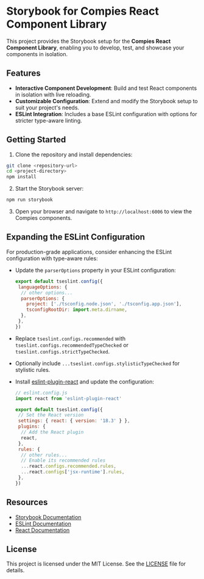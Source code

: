 # Storybook for Compies React Component Library

This project provides the Storybook setup for the **Compies React Component Library**, enabling you to develop, test, and showcase your components in isolation.

## Features

- **Interactive Component Development**: Build and test React components in isolation with live reloading.
- **Customizable Configuration**: Extend and modify the Storybook setup to suit your project's needs.
- **ESLint Integration**: Includes a base ESLint configuration with options for stricter type-aware linting.

## Getting Started

1. Clone the repository and install dependencies:
  ```bash
  git clone <repository-url>
  cd <project-directory>
  npm install
  ```

2. Start the Storybook server:
  ```bash
  npm run storybook
  ```

3. Open your browser and navigate to `http://localhost:6006` to view the Compies components.

## Expanding the ESLint Configuration

For production-grade applications, consider enhancing the ESLint configuration with type-aware rules:

- Update the `parserOptions` property in your ESLint configuration:

  ```js
  export default tseslint.config({
   languageOptions: {
    // other options...
    parserOptions: {
      project: ['./tsconfig.node.json', './tsconfig.app.json'],
      tsconfigRootDir: import.meta.dirname,
    },
   },
  })
  ```

- Replace `tseslint.configs.recommended` with `tseslint.configs.recommendedTypeChecked` or `tseslint.configs.strictTypeChecked`.
- Optionally include `...tseslint.configs.stylisticTypeChecked` for stylistic rules.
- Install [eslint-plugin-react](https://github.com/jsx-eslint/eslint-plugin-react) and update the configuration:

  ```js
  // eslint.config.js
  import react from 'eslint-plugin-react'

  export default tseslint.config({
   // Set the React version
   settings: { react: { version: '18.3' } },
   plugins: {
    // Add the React plugin
    react,
   },
   rules: {
    // other rules...
    // Enable its recommended rules
    ...react.configs.recommended.rules,
    ...react.configs['jsx-runtime'].rules,
   },
  })
  ```

## Resources

- [Storybook Documentation](https://storybook.js.org/docs/react/get-started/introduction)
- [ESLint Documentation](https://eslint.org/docs/latest/)
- [React Documentation](https://reactjs.org/docs/getting-started.html)

## License

This project is licensed under the MIT License. See the [LICENSE](./LICENSE) file for details.

